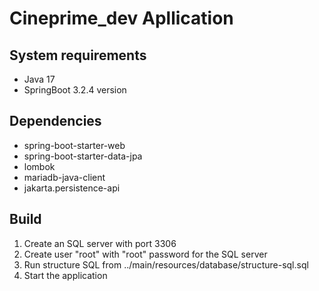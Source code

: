 # Cineprime_dev Apllication

## System requirements
- Java 17
- SpringBoot 3.2.4 version

## Dependencies
- spring-boot-starter-web
- spring-boot-starter-data-jpa
- lombok
- mariadb-java-client
- jakarta.persistence-api

## Build
1. Create an SQL server with port 3306
2. Create user "root" with "root" password for the SQL server
3. Run structure SQL from ../main/resources/database/structure-sql.sql
4. Start the application